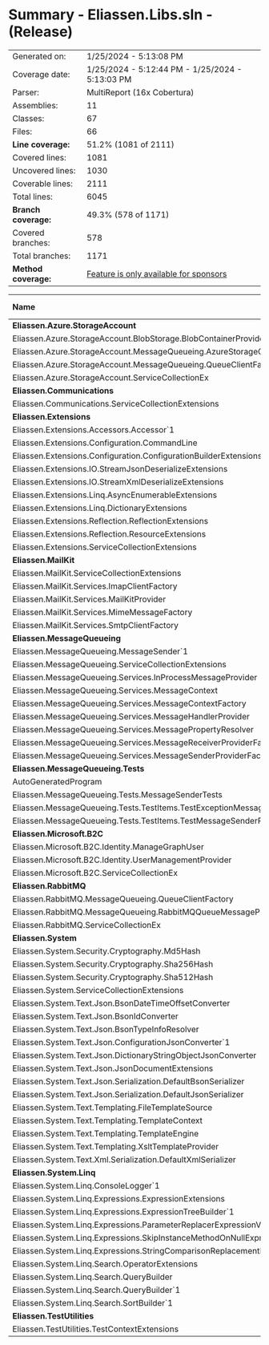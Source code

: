# Summary - Eliassen.Libs.sln - (Release)
|||
|:---|:---|
| Generated on: | 1/25/2024 - 5:13:08 PM |
| Coverage date: | 1/25/2024 - 5:12:44 PM - 1/25/2024 - 5:13:03 PM |
| Parser: | MultiReport (16x Cobertura) |
| Assemblies: | 11 |
| Classes: | 67 |
| Files: | 66 |
| **Line coverage:** | 51.2% (1081 of 2111) |
| Covered lines: | 1081 |
| Uncovered lines: | 1030 |
| Coverable lines: | 2111 |
| Total lines: | 6045 |
| **Branch coverage:** | 49.3% (578 of 1171) |
| Covered branches: | 578 |
| Total branches: | 1171 |
| **Method coverage:** | [Feature is only available for sponsors](https://reportgenerator.io/pro) |

|**Name**|**Covered**|**Uncovered**|**Coverable**|**Total**|**Line coverage**|**Covered**|**Total**|**Branch coverage**|
|:---|---:|---:|---:|---:|---:|---:|---:|---:|
|**Eliassen.Azure.StorageAccount**|**0**|**108**|**108**|**349**|**0%**|**0**|**22**|**0%**|
|Eliassen.Azure.StorageAccount.BlobStorage.BlobContainerProvider|0|59|59|172|0%|0|4|0%|
|Eliassen.Azure.StorageAccount.MessageQueueing.AzureStorageQueueMessageProvider|0|31|31|96|0%|0|14|0%|
|Eliassen.Azure.StorageAccount.MessageQueueing.QueueClientFactory|0|7|7|28|0%|0|4|0%|
|Eliassen.Azure.StorageAccount.ServiceCollectionEx|0|11|11|53|0%|0|0||
|**Eliassen.Communications**|**0**|**1**|**1**|**16**|**0%**|**0**|**0**|****|
|Eliassen.Communications.ServiceCollectionExtensions|0|1|1|16|0%|0|0||
|**Eliassen.Extensions**|**129**|**104**|**233**|**841**|**55.3%**|**83**|**196**|**42.3%**|
|Eliassen.Extensions.Accessors.Accessor`1|3|0|3|22|100%|0|0||
|Eliassen.Extensions.Configuration.CommandLine|0|20|20|53|0%|0|28|0%|
|Eliassen.Extensions.Configuration.ConfigurationBuilderExtensions|0|8|8|42|0%|0|0||
|Eliassen.Extensions.IO.StreamJsonDeserializeExtensions|10|10|20|68|50%|4|8|50%|
|Eliassen.Extensions.IO.StreamXmlDeserializeExtensions|8|12|20|69|40%|2|8|25%|
|Eliassen.Extensions.Linq.AsyncEnumerableExtensions|0|25|25|108|0%|0|36|0%|
|Eliassen.Extensions.Linq.DictionaryExtensions|2|0|2|43|100%|0|0||
|Eliassen.Extensions.Reflection.ReflectionExtensions|83|17|100|288|83%|62|84|73.8%|
|Eliassen.Extensions.Reflection.ResourceExtensions|16|9|25|82|64%|13|22|59%|
|Eliassen.Extensions.ServiceCollectionExtensions|7|3|10|66|70%|2|10|20%|
|**Eliassen.MailKit**|**0**|**76**|**76**|**271**|**0%**|**0**|**30**|**0%**|
|Eliassen.MailKit.ServiceCollectionExtensions|0|7|7|41|0%|0|0||
|Eliassen.MailKit.Services.ImapClientFactory|0|8|8|41|0%|0|6|0%|
|Eliassen.MailKit.Services.MailKitProvider|0|12|12|46|0%|0|2|0%|
|Eliassen.MailKit.Services.MimeMessageFactory|0|41|41|102|0%|0|16|0%|
|Eliassen.MailKit.Services.SmtpClientFactory|0|8|8|41|0%|0|6|0%|
|**Eliassen.MessageQueueing**|**144**|**119**|**263**|**841**|**54.7%**|**37**|**112**|**33%**|
|Eliassen.MessageQueueing.MessageSender`1|55|0|55|107|100%|5|8|62.5%|
|Eliassen.MessageQueueing.ServiceCollectionExtensions|13|0|13|39|100%|0|0||
|Eliassen.MessageQueueing.Services.InProcessMessageProvider|0|25|25|88|0%|0|8|0%|
|Eliassen.MessageQueueing.Services.MessageContext|21|1|22|117|95.4%|3|4|75%|
|Eliassen.MessageQueueing.Services.MessageContextFactory|16|6|22|94|72.7%|11|22|50%|
|Eliassen.MessageQueueing.Services.MessageHandlerProvider|0|31|31|112|0%|0|20|0%|
|Eliassen.MessageQueueing.Services.MessagePropertyResolver|32|0|32|130|100%|15|26|57.6%|
|Eliassen.MessageQueueing.Services.MessageReceiverProviderFactory|0|56|56|112|0%|0|20|0%|
|Eliassen.MessageQueueing.Services.MessageSenderProviderFactory|7|0|7|42|100%|3|4|75%|
|**Eliassen.MessageQueueing.Tests**|**0**|**74**|**74**|**178**|**0%**|**0**|**4**|**0%**|
|AutoGeneratedProgram|0|1|1|4|0%|0|0||
|Eliassen.MessageQueueing.Tests.MessageSenderTests|0|66|66|137|0%|0|4|0%|
|Eliassen.MessageQueueing.Tests.TestItems.TestExceptionMessageSenderProvider|0|1|1|11|0%|0|0||
|Eliassen.MessageQueueing.Tests.TestItems.TestMessageSenderProvider|0|6|6|26|0%|0|0||
|**Eliassen.Microsoft.B2C**|**0**|**106**|**106**|**253**|**0%**|**0**|**22**|**0%**|
|Eliassen.Microsoft.B2C.Identity.ManageGraphUser|0|95|95|202|0%|0|20|0%|
|Eliassen.Microsoft.B2C.Identity.UserManagementProvider|0|7|7|27|0%|0|2|0%|
|Eliassen.Microsoft.B2C.ServiceCollectionEx|0|4|4|24|0%|0|0||
|**Eliassen.RabbitMQ**|**0**|**63**|**63**|**193**|**0%**|**0**|**14**|**0%**|
|Eliassen.RabbitMQ.MessageQueueing.QueueClientFactory|0|9|9|35|0%|0|2|0%|
|Eliassen.RabbitMQ.MessageQueueing.RabbitMQQueueMessageProvider|0|46|46|118|0%|0|12|0%|
|Eliassen.RabbitMQ.ServiceCollectionEx|0|8|8|40|0%|0|0||
|**Eliassen.System**|**143**|**265**|**408**|**1413**|**35%**|**43**|**213**|**20.1%**|
|Eliassen.System.Security.Cryptography.Md5Hash|1|0|1|19|100%|0|0||
|Eliassen.System.Security.Cryptography.Sha256Hash|1|0|1|19|100%|0|0||
|Eliassen.System.Security.Cryptography.Sha512Hash|1|0|1|19|100%|0|0||
|Eliassen.System.ServiceCollectionExtensions|55|6|61|162|90.1%|0|24|0%|
|Eliassen.System.Text.Json.BsonDateTimeOffsetConverter|18|19|37|108|48.6%|8|40|20%|
|Eliassen.System.Text.Json.BsonIdConverter|13|1|14|56|92.8%|8|14|57.1%|
|Eliassen.System.Text.Json.BsonTypeInfoResolver|0|25|25|59|0%|0|16|0%|
|Eliassen.System.Text.Json.ConfigurationJsonConverter`1|12|2|14|54|85.7%|8|10|80%|
|Eliassen.System.Text.Json.DictionaryStringObjectJsonConverter|18|15|33|119|54.5%|12|32|37.5%|
|Eliassen.System.Text.Json.JsonDocumentExtensions|0|36|36|207|0%|0|31|0%|
|Eliassen.System.Text.Json.Serialization.DefaultBsonSerializer|0|3|3|24|0%|0|0||
|Eliassen.System.Text.Json.Serialization.DefaultJsonSerializer|24|8|32|122|75%|7|10|70%|
|Eliassen.System.Text.Templating.FileTemplateSource|0|45|45|77|0%|0|4|0%|
|Eliassen.System.Text.Templating.TemplateContext|0|7|7|67|0%|0|2|0%|
|Eliassen.System.Text.Templating.TemplateEngine|0|41|41|123|0%|0|14|0%|
|Eliassen.System.Text.Templating.XsltTemplateProvider|0|45|45|108|0%|0|16|0%|
|Eliassen.System.Text.Xml.Serialization.DefaultXmlSerializer|0|12|12|70|0%|0|0||
|**Eliassen.System.Linq**|**534**|**92**|**626**|**1675**|**85.3%**|**341**|**442**|**77.1%**|
|Eliassen.System.Linq.ConsoleLogger`1|5|3|8|28|62.5%|2|2|100%|
|Eliassen.System.Linq.Expressions.ExpressionExtensions|23|15|38|104|60.5%|16|34|47%|
|Eliassen.System.Linq.Expressions.ExpressionTreeBuilder`1|293|31|324|611|90.4%|209|246|84.9%|
|Eliassen.System.Linq.Expressions.ParameterReplacerExpressionVisitor|3|0|3|14|100%|2|2|100%|
|Eliassen.System.Linq.Expressions.SkipInstanceMethodOnNullExpressionVisitor|6|0|6|24|100%|4|4|100%|
|Eliassen.System.Linq.Expressions.StringComparisonReplacementExpressionVisitor|32|2|34|88|94.1%|17|30|56.6%|
|Eliassen.System.Linq.Search.OperatorExtensions|14|1|15|26|93.3%|7|8|87.5%|
|Eliassen.System.Linq.Search.QueryBuilder|14|19|33|326|42.4%|0|6|0%|
|Eliassen.System.Linq.Search.QueryBuilder`1|89|4|93|326|95.6%|43|62|69.3%|
|Eliassen.System.Linq.Search.SortBuilder`1|55|17|72|128|76.3%|41|48|85.4%|
|**Eliassen.TestUtilities**|**131**|**22**|**153**|**341**|**85.6%**|**74**|**116**|**63.7%**|
|Eliassen.TestUtilities.TestContextExtensions|131|22|153|341|85.6%|74|116|63.7%|
